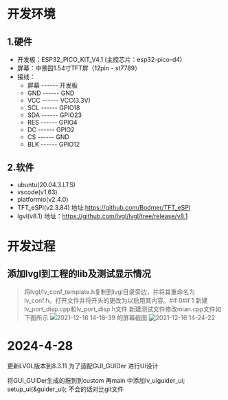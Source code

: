 # 开发环境

## 1.硬件

* 开发板：ESP32_PICO_KIT_V4.1 (主控芯片：esp32-pico-d4)
* 屏幕：中景园1.54寸TFT屏（12pin - st7789）
* 接线：
  * 屏幕 ------ 开发板
  * GND ------ GND
  * VCC ------ VCC(3.3V)
  * SCL ------ GPIO18
  * SDA ------ GPIO23
  * RES ------ GPIO4
  * DC ------ GPIO2
  * CS ------ GND
  * BLK ------ GPIO12

## 2.软件

* ubuntu(20.04.3.LTS)
* vscode(v1.63)
* platformio(v2.4.0)
* TFT_eSPI(v2.3.84) 地址:https://github.com/Bodmer/TFT_eSPI
* lgvl(v8.1) 地址：https://github.com/lvgl/lvgl/tree/release/v8.1

# 开发过程

## 添加lvgl到工程的lib及测试显示情况

> 将lvgl/lv_conf_template.h复制到lvgl目录旁边，并将其重命名为lv_conf.h。打开文件并将开头的更改为以启用其内容。#if 0#if 1
> 新建lv_port_disp.cpp和lv_port_disp.h文件 新建测试文件修改mian.cpp文件如下图所示
> ![2021-12-16 14-18-39 的屏幕截图](https://user-images.githubusercontent.com/58246560/146319063-976f5cc4-38f6-4c17-bf6d-a14bbfddd400.png)
> ![2021-12-16 14-24-22](https://user-images.githubusercontent.com/58246560/146319273-a54e9375-7531-421a-825f-e97ba5336670.jpg)



# 2024-4-28

更新LVGL版本到8.3.11 为了适配GUI_GUIDer 进行UI设计

将GUI_GUIDer生成的拖到到custom 再main 中添加lv_uiguider_ui;  setup_ui(&guider_ui);
不会的话对比git文件
